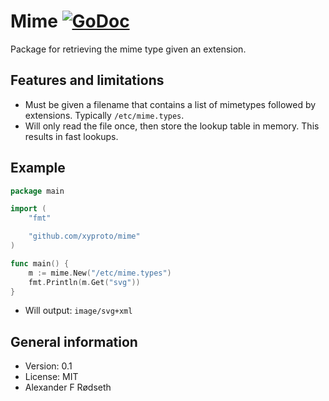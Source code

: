 # Mime [![GoDoc](https://godoc.org/github.com/xyproto/mime?status.svg)](http://godoc.org/github.com/xyproto/mime)

<!--#Mime [![Build Status](https://travis-ci.org/xyproto/mime.svg?branch=master)](https://travis-ci.org/xyproto/mime) [![Build Status](https://drone.io/github.com/xyproto/mime/status.png)](https://drone.io/github.com/xyproto/mime/latest) [![GoDoc](https://godoc.org/github.com/xyproto/mime?status.svg)](http://godoc.org/github.com/xyproto/mime)-->

Package for retrieving the mime type given an extension.

Features and limitations
------------------------

* Must be given a filename that contains a list of mimetypes followed by extensions. Typically `/etc/mime.types`.
* Will only read the file once, then store the lookup table in memory. This results in fast lookups.

Example
-------

~~~ go
package main

import (
	"fmt"

	"github.com/xyproto/mime"
)

func main() {
	m := mime.New("/etc/mime.types")
	fmt.Println(m.Get("svg"))
}
~~~

* Will output: `image/svg+xml`


General information
-------------------

* Version: 0.1
* License: MIT
* Alexander F Rødseth

